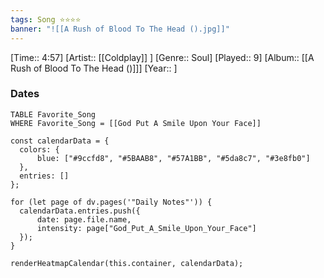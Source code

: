 ```yaml
---
tags: Song ⭐⭐⭐⭐ 
banner: "![[A Rush of Blood To The Head ().jpg]]"
---
```

[Time:: 4:57]
[Artist:: [[Coldplay]] ]
[Genre:: Soul]
[Played:: 9]
[Album:: [[A Rush of Blood To The Head ()]]]
[Year:: ]
### Dates
````dataview
TABLE Favorite_Song
WHERE Favorite_Song = [[God Put A Smile Upon Your Face]]
````

  ```dataviewjs
const calendarData = { 
	colors: { 
		blue: ["#9ccfd8", "#5BAAB8", "#57A1BB", "#5da8c7", "#3e8fb0"] 
	}, 
	entries: [] 
}; 

for (let page of dv.pages('"Daily Notes"')) { 
	calendarData.entries.push({ 
		date: page.file.name, 
		intensity: page["God_Put_A_Smile_Upon_Your_Face"]
	}); 
} 

renderHeatmapCalendar(this.container, calendarData);
```
